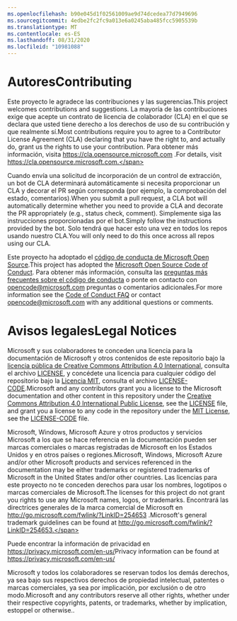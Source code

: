 ```yaml
---
ms.openlocfilehash: b90e045d1f02561009ae9d74dcedea77d7949696
ms.sourcegitcommit: 4edbe2fc2fc9a013e6a0245aba485fcc5905539b
ms.translationtype: MT
ms.contentlocale: es-ES
ms.lasthandoff: 08/31/2020
ms.locfileid: "10981088"
---
```


# <span data-ttu-id="b6568-101">Autores</span><span class="sxs-lookup"><span data-stu-id="b6568-101">Contributing</span></span>

<span data-ttu-id="b6568-102">Este proyecto le agradece las contribuciones y las sugerencias.</span><span class="sxs-lookup"><span data-stu-id="b6568-102">This project welcomes contributions and suggestions.</span></span>  <span data-ttu-id="b6568-103">La mayoría de las contribuciones exige que acepte un contrato de licencia de colaborador (CLA) en el que se declara que usted tiene derecho a los derechos de uso de su contribución y que realmente sí.</span><span class="sxs-lookup"><span data-stu-id="b6568-103">Most contributions require you to agree to a Contributor License Agreement (CLA) declaring that you have the right to, and actually do, grant us the rights to use your contribution.</span></span> <span data-ttu-id="b6568-104">Para obtener más información, visita https://cla.opensource.microsoft.com .</span><span class="sxs-lookup"><span data-stu-id="b6568-104">For details, visit https://cla.opensource.microsoft.com.</span></span>

<span data-ttu-id="b6568-105">Cuando envía una solicitud de incorporación de un control de extracción, un bot de CLA determinará automáticamente si necesita proporcionar un CLA y decorar el PR según corresponda (por ejemplo, la comprobación del estado, comentarios).</span><span class="sxs-lookup"><span data-stu-id="b6568-105">When you submit a pull request, a CLA bot will automatically determine whether you need to provide a CLA and decorate the PR appropriately (e.g., status check, comment).</span></span> <span data-ttu-id="b6568-106">Simplemente siga las instrucciones proporcionadas por el bot.</span><span class="sxs-lookup"><span data-stu-id="b6568-106">Simply follow the instructions provided by the bot.</span></span> <span data-ttu-id="b6568-107">Solo tendrá que hacer esto una vez en todos los repos usando nuestro CLA.</span><span class="sxs-lookup"><span data-stu-id="b6568-107">You will only need to do this once across all repos using our CLA.</span></span>

<span data-ttu-id="b6568-108">Este proyecto ha adoptado el [código de conducta de Microsoft Open Source](https://opensource.microsoft.com/codeofconduct/).</span><span class="sxs-lookup"><span data-stu-id="b6568-108">This project has adopted the [Microsoft Open Source Code of Conduct](https://opensource.microsoft.com/codeofconduct/).</span></span>
<span data-ttu-id="b6568-109">Para obtener más información, consulta las [preguntas más frecuentes sobre el código de conducta](https://opensource.microsoft.com/codeofconduct/faq/) o ponte en contacto con [opencode@microsoft.com](mailto:opencode@microsoft.com) preguntas o comentarios adicionales.</span><span class="sxs-lookup"><span data-stu-id="b6568-109">For more information see the [Code of Conduct FAQ](https://opensource.microsoft.com/codeofconduct/faq/) or contact [opencode@microsoft.com](mailto:opencode@microsoft.com) with any additional questions or comments.</span></span>

# <span data-ttu-id="b6568-110">Avisos legales</span><span class="sxs-lookup"><span data-stu-id="b6568-110">Legal Notices</span></span>

<span data-ttu-id="b6568-111">Microsoft y sus colaboradores te conceden una licencia para la documentación de Microsoft y otros contenidos de este repositorio bajo la [licencia pública de Creative Commons Attribution 4.0 International](https://creativecommons.org/licenses/by/4.0/legalcode), consulta el archivo [LICENSE](LICENSE), y concédete una licencia para cualquier código del repositorio bajo la [Licencia MIT](https://opensource.org/licenses/MIT), consulta el archivo [LICENSE-CODE](LICENSE-CODE).</span><span class="sxs-lookup"><span data-stu-id="b6568-111">Microsoft and any contributors grant you a license to the Microsoft documentation and other content in this repository under the [Creative Commons Attribution 4.0 International Public License](https://creativecommons.org/licenses/by/4.0/legalcode), see the [LICENSE](LICENSE) file, and grant you a license to any code in the repository under the [MIT License](https://opensource.org/licenses/MIT), see the [LICENSE-CODE](LICENSE-CODE) file.</span></span>

<span data-ttu-id="b6568-112">Microsoft, Windows, Microsoft Azure y otros productos y servicios Microsoft a los que se hace referencia en la documentación pueden ser marcas comerciales o marcas registradas de Microsoft en los Estados Unidos y en otros países o regiones.</span><span class="sxs-lookup"><span data-stu-id="b6568-112">Microsoft, Windows, Microsoft Azure and/or other Microsoft products and services referenced in the documentation may be either trademarks or registered trademarks of Microsoft in the United States and/or other countries.</span></span>
<span data-ttu-id="b6568-113">Las licencias para este proyecto no te conceden derechos para usar los nombres, logotipos o marcas comerciales de Microsoft.</span><span class="sxs-lookup"><span data-stu-id="b6568-113">The licenses for this project do not grant you rights to use any Microsoft names, logos, or trademarks.</span></span>
<span data-ttu-id="b6568-114">Encontrará las directrices generales de la marca comercial de Microsoft en http://go.microsoft.com/fwlink/?LinkID=254653 .</span><span class="sxs-lookup"><span data-stu-id="b6568-114">Microsoft's general trademark guidelines can be found at http://go.microsoft.com/fwlink/?LinkID=254653.</span></span>

<span data-ttu-id="b6568-115">Puede encontrar la información de privacidad en https://privacy.microsoft.com/en-us/</span><span class="sxs-lookup"><span data-stu-id="b6568-115">Privacy information can be found at https://privacy.microsoft.com/en-us/</span></span>

<span data-ttu-id="b6568-116">Microsoft y todos los colaboradores se reservan todos los demás derechos, ya sea bajo sus respectivos derechos de propiedad intelectual, patentes o marcas comerciales, ya sea por implicación, por exclusión o de otro modo.</span><span class="sxs-lookup"><span data-stu-id="b6568-116">Microsoft and any contributors reserve all other rights, whether under their respective copyrights, patents, or trademarks, whether by implication, estoppel or otherwise..</span></span>
